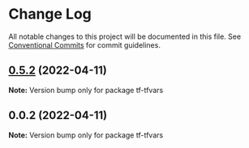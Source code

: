 # Change Log

All notable changes to this project will be documented in this file.
See [Conventional Commits](https://conventionalcommits.org) for commit guidelines.

## [0.5.2](https://github.com/iac-factory/terraform-generator/compare/tf-tfvars@0.5.1...tf-tfvars@0.5.2) (2022-04-11)

**Note:** Version bump only for package tf-tfvars





## 0.0.2 (2022-04-11)

**Note:** Version bump only for package tf-tfvars
